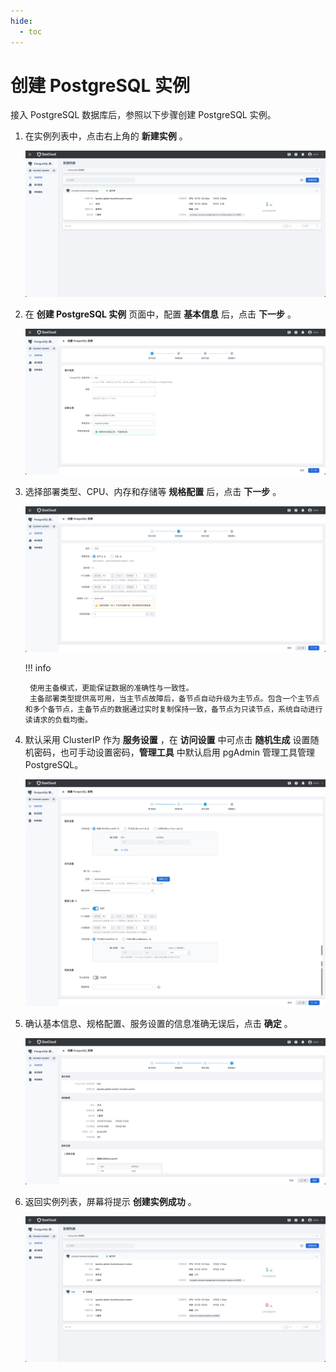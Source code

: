 ```yaml
---
hide:
  - toc
---
```


# 创建 PostgreSQL 实例

接入 PostgreSQL 数据库后，参照以下步骤创建 PostgreSQL 实例。

1. 在实例列表中，点击右上角的 __新建实例__ 。

    ![基本信息](../images/create00.png)

2. 在 __创建 PostgreSQL 实例__ 页面中，配置 __基本信息__ 后，点击 __下一步__ 。

    ![基本信息](../images/create01.png)

3. 选择部署类型、CPU、内存和存储等 __规格配置__ 后，点击 __下一步__ 。

    ![规格配置](../images/create02.png)

    !!! info
        
        使用主备模式，更能保证数据的准确性与一致性。
        主备部署类型提供高可用，当主节点故障后，备节点自动升级为主节点。包含一个主节点和多个备节点，主备节点的数据通过实时复制保持一致，备节点为只读节点，系统自动进行读请求的负载均衡。

4. 默认采用 ClusterIP 作为 __服务设置__ ，在 __访问设置__ 中可点击 __随机生成__ 设置随机密码，也可手动设置密码，__管理工具__ 中默认启用 pgAdmin 管理工具管理 PostgreSQL。

    ![服务设置](../images/create03.png)

6. 确认基本信息、规格配置、服务设置的信息准确无误后，点击 __确定__ 。

    ![确认](../images/create04.png)

7. 返回实例列表，屏幕将提示 __创建实例成功__ 。

    ![成功创建](../images/create05.png)
